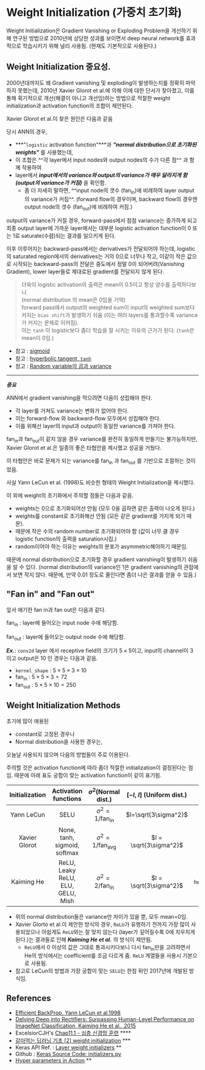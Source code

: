 # Weight Initialization (가중치 초기화)

Weight Initialization은 Gradient Vanishing or Exploding Problem을 개선하기 위해 연구된 방법으로 2010년에 상당한 성과를 보이면서 deep neural network를 효과적으로 학습시키기 위해 널리 사용됨. (현재도 기본적으로 사용된다.)

## Weight Initialization 중요성.

2000년대까지도 왜 Gradient vanishing 및 exploding이 발생하는지를 정확히 파악하지 못했는데, 2010년 Xavier Glorot et al.에 의해 이에 대한 단서가 찾아졌고, 이를 통해 획기적으로 개선(해결이 아니고 개선임)하는 방법으로 적절한 weight initialization과 activation function의 조합이 제안된다.

Xavier Glorot et al.이 찾은 원인은 다음과 같음

당시 ANN의 경우, 

* ***"`logistic` activation function"***과 ***"normal distribution으로 초기화된 weights"*** 를 사용했는데, 
* 이 조합은 ^^각 layer에서 input nodes와 output nodes의 수가 다른 점^^ 과 함께 작용하여
* layer에서 ***input에서의 variance와 output의 variance가 매우 달라지게 함(output의 variance가 커짐)*** 을 확인함.
    * 좀 더 자세히 말하면, ^^input node의 갯수 ($\text{fan}_\text{in}$)에 비례하여 layer output의 variance가 커짐^^. (forward flow의 경우이며, backward flow의 경우엔 output node의 갯수 ($\text{fan}_\text{out}$)에 비례하여 커짐.)

output의 variance가 커질 경우, forward-pass에서 점점 variance는 증가하게 되고 최종 output layer에 가까운 layer에서는 대부분 logistic activation function이 0 또는 1로 saturate(수렴)되는 결과를 일으키게 된다.

이후 이루어지는 backward-pass에서는 derivatives가 전달되어야 하는데, logistic의 saturated region에서의 derivatives는 거의 0으로 너무나 작고, 이같이 작은 값으로 시작되는 backward-pass의 전달은 중도에서 정말 0이 되어버려(Vanishing Gradient), lower layer들로 제대로된 gradient를 전달되지 않게 된다.

> 더욱이 logistic activation의 출력은 mean이 0.5이고 항상 양수를 출력하다보니  
> (normal distribution 의 mean은 0임을 기억)  
> forward pass에서 output의 weighted sum이 input의 weighted sum보다 커지는 `bias shift`가 발생하기 쉬움 (이는 여러 layers를 통과할수록 variance가 커지는 문제로 이어짐).  
> 이는 `tanh` 이 logistic보다 좀더 학습을 잘 시키는 이유의 근거가 된다. (`tanh`은 mean이 0임.)

* 참고 : [sigmoid](https://dsaint31.tistory.com/430)
* 참고 : [hyperbolic tangent, `tanh`](https://dsaint31.tistory.com/577)
* 참고 : [Random variable의 곱과 variance](https://dsaint31.tistory.com/580) 

---

***중요***

ANN에서 gradient vanishing을 막으려면 다음이 성립해야 한다.

* 각 layer를 거쳐도 variance는 변화가 없어야 한다.
* 이는 forward-flow 와 backward-flow 모두에서 성립해야 한다.
* 이를 위해선 layer의 input과 output이 동일한 variance를 가져야 한다.

$\text{fan}_\text{in}$과 $\text{fan}_\text{out}$이 같지 않을 경우 variance를 완전히 동일하게 만들기는 불가능하지만, Xavier Glorot et al.은 일종의 좋은 타협안을 제시했고 성공을 거뒀다. 

이 타협안은 바로 문제가 되는 variance를 $\text{fan}_\text{in}$ 과 $\text{fan}_\text{out}$ 를 기반으로 조절하는 것이었음.

사실 Yann LeCun et al. (1998)도 비슷한 형태의 Weight Initialization을 제시했다.

이 외에 weight의 초기화에서 주의할 점들은 다음과 같음.

* weights는 0으로 초기화되어선 안됨 (모두 0을 곱하면 같은 출력이 나오게 된다.)
* weights를 constant로 초기화해선 안됨 (모든 같은 gradient를 가지게 되기 때문).
* 때문에 작은 수의 random number로 초기화되어야 함 (값이 너무 클 경우 logistic function의 출력을 saturation시킴.)
* random이어야 하는 이유는 weights의 분포가 asymmetric해야하기 때문임.

때문에 normal distribution으로 초기화할 경우 gradient vanishing이 발생하기 쉬움을 알 수 있다.
(normal distribution의 variance인 1은 gradient vanishing의 관점에서 보면 작지 않다. 때문에, 만약 0.01 정도로 줄인다면 좀더 나은 결과를 얻을 수 있음.)


## "Fan in" and "Fan out"

앞서 애기한 fan in과 fan out은 다음과 같다.

$\text{fan}_\text{in}$
: layer에 들어오는 input node 수에 해당함. 

$\text{fan}_\text{out}$
: layer에 들어오는 output node 수에 해당함. 

***Ex.***: `conv2d` layer 에서 receptive field의 크기가 $5 \times 5$이고, input의 channel이 $3$ 이고 output은 $10$ 인 경우는 다음과 같음.

* `kernel_shape` : $5 \times 5 \times 3 \times 10$
* $\text{fan}_\text{in}$ : $5 \times 5 \times 3 = 72$
* $\text{fan}_\text{out}$ : $5 \times 5 \times 10 = 250$

## Weight Initialization Methods

초기에 많이 애용된 

* constant로 고정된 경우나 
* Normal distribution을 사용한 경우는, 

오늘날 사용되지 않으며 다음의 방법들이 주로 이용된다.

주의할 것은 activation function에 따라 좀더 적절한 initialization이 결정된다는 점임. 때문에 아래 표도 궁합이 맞는 activation function이 같이 표기됨.

| Initialization | Activation functions | $\sigma^2$(Normal dist.) | [$-l$, $l$] (Uniform dist.) | Keras impl. |
|:----:|:----:|:----:|:----:|:----:|
| Yann LeCun	| SELU	| $\sigma^2 = 1/\text{fan}_\text{in}$	| $l=\sqrt{3\sigma^2}$ | `lecun_normal`, `lecun_uniform`|
| Xavier Glorot |	None, tanh, sigmoid, softmax |	$\sigma^2 = 1/\text{fan}_\text{avg}$ | $l = \sqrt{3\sigma^2}$ | `glorot_normal`, `glorot_uniform` | 
| Kaiming He	| ReLU, Leaky ReLU, ELU, GELU, Mish	| $\sigma^2 = 2/\text{fan}_\text{in}$ |	$l = \sqrt{3\sigma^2}$ | `he_normal`,`he_uniform`| 

* 위의 normal distribution들은 variance만 차이가 있을 뿐, 모두 mean=0임.
* Xavier Glorto et al.이 제안한 방식의 경우, `ReLU`가 유행하기 전까지 가장 많이 사용되었으나 아쉽게도 `ReLU`와는 잘 맞지 않는다 (layer가 깊어질수록 0에 치우치게 된다.)는 결과들로 인해 ***Kaiming He et al.*** 의 방식이 제안됨.
    * `ReLU`에서 0 이상의 값은 그대로 통과시키다보니 다시 $\text{fan}_\text{in}$만을 고려하면서 He의 방식에서는 coefficient를 조금 다르게 줌. `ReLU` 계열들을 사용시 기본으로 사용됨.
* 참고로 LeCun의 방법과 가장 궁합이 맞는 `SELU`는 한참 뒤인 2017년에 개발된 방식임.

## References
* [Efficient BackProp. Yann LeCun et al.1998](https://www.researchgate.net/publication/2811922_Efficient_BackProp)
* [Delving Deep into Rectifiers: Surpassing Human-Level Performance on ImageNet Classification, Kaiming He et al., 2015](https://arxiv.org/abs/1502.01852)
* ExcelsiorCJH's [Chap11.1 - 심층 신경망 훈련](https://github.com/ExcelsiorCJH/Hands-On-ML/blob/master/Chap11-Training_DNN/Chap11_1-Training_DNN.ipynb) ****
* [갈아먹는 딥러닝 기초 [2] weight initialization](https://yeomko.tistory.com/40) ***
* Keras API Ref. : [Layer weight initializers](https://keras.io/api/layers/initializers/) **
* Github : [Keras Source Code: initializers.py](https://github.com/keras-team/keras/blob/7a39b6c62d43c25472b2c2476bd2a8983ae4f682/keras/initializers.py#L462) 
* [Hyper parameters in Action](https://towardsdatascience.com/hyper-parameters-in-action-part-ii-weight-initializers-35aee1a28404) **